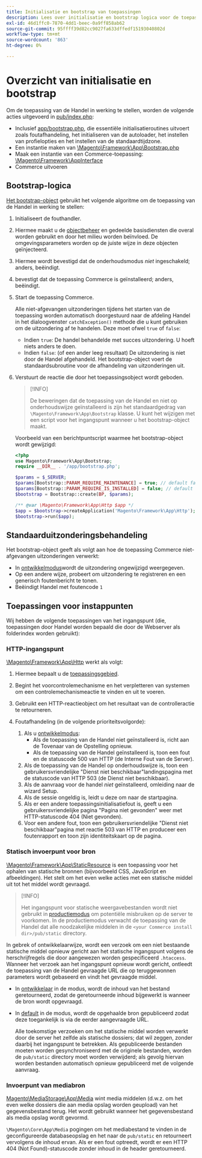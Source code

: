```yaml
---
title: Initialisatie en bootstrap van toepassingen
description: Lees over initialisatie en bootstrap logica voor de toepassing van de Handel.
exl-id: 46d1ffc0-7870-4dd1-beec-0a9ff858ab62
source-git-commit: 95ffff39d82cc9027fa633dffedf15193040802d
workflow-type: tm+mt
source-wordcount: '863'
ht-degree: 0%

---
```


# Overzicht van initialisatie en bootstrap

Om de toepassing van de Handel in werking te stellen, worden de volgende acties uitgevoerd in [pub/index.php][index]:

- Inclusief [app/bootstrap.php][bootinitial], die essentiële initialisatieroutines uitvoert zoals foutafhandeling, het initialiseren van de autoloader, het instellen van profielopties en het instellen van de standaardtijdzone.
- Een instantie maken van [\Magento\Framework\App\Bootstrap.php][bootstrap] <!-- It requires initialization parameters to be specified in constructor. Normally, the $_SERVER super-global variable is supposed to be passed there. -->
- Maak een instantie van een Commerce-toepassing: [\Magento\Framework\AppInterface][app-face]
- Commerce uitvoeren

## Bootstrap-logica

[Het bootstrap-object][bootinitial] gebruikt het volgende algoritme om de toepassing van de Handel in werking te stellen:

1. Initialiseert de fouthandler.
1. Hiermee maakt u de [objectbeheer][object] en gedeelde basisdiensten die overal worden gebruikt en door het milieu worden beïnvloed. De omgevingsparameters worden op de juiste wijze in deze objecten geïnjecteerd.
1. Hiermee wordt bevestigd dat de onderhoudsmodus _niet_ ingeschakeld; anders, beëindigt.
1. bevestigt dat de toepassing Commerce is geïnstalleerd; anders, beëindigt.
1. Start de toepassing Commerce.

   Alle niet-afgevangen uitzonderingen tijdens het starten van de toepassing worden automatisch doorgestuurd naar de afdeling Handel in het dialoogvenster `catchException()` methode die u kunt gebruiken om de uitzondering af te handelen. Deze moet ofwel `true` of `false`:

   - Indien `true`: De handel behandelde met succes uitzondering. U hoeft niets anders te doen.
   - Indien `false`: (of een ander leeg resultaat) De uitzondering is niet door de Handel afgehandeld. Het bootstrap-object voert de standaardsubroutine voor de afhandeling van uitzonderingen uit.

1. Verstuurt de reactie die door het toepassingsobject wordt geboden.

   >[!INFO]
   >
   >De beweringen dat de toepassing van de Handel en niet op onderhoudswijze geïnstalleerd is zijn het standaardgedrag van `\Magento\Framework\App\Bootstrap` klasse. U kunt het wijzigen met een script voor het ingangspunt wanneer u het bootstrap-object maakt.

   Voorbeeld van een berichtpuntscript waarmee het bootstrap-object wordt gewijzigd:

   ```php
   <?php
   use Magento\Framework\App\Bootstrap;
   require __DIR__ . '/app/bootstrap.php';
   
   $params = $_SERVER;
   $params[Bootstrap::PARAM_REQUIRE_MAINTENANCE] = true; // default false
   $params[Bootstrap::PARAM_REQUIRE_IS_INSTALLED] = false; // default true
   $bootstrap = Bootstrap::create(BP, $params);
   
   /** @var \Magento\Framework\App\Http $app */
   $app = $bootstrap->createApplication('Magento\Framework\App\Http');
   $bootstrap->run($app);
   ```

## Standaarduitzonderingsbehandeling

Het bootstrap-object geeft als volgt aan hoe de toepassing Commerce niet-afgevangen uitzonderingen verwerkt:

- In [ontwikkelmodus](../bootstrap/application-modes.md#developer-mode)wordt de uitzondering ongewijzigd weergegeven.
- Op een andere wijze, probeert om uitzondering te registreren en een generisch foutenbericht te tonen.
- Beëindigt Handel met foutencode `1`

## Toepassingen voor instappunten

Wij hebben de volgende toepassingen van het ingangspunt (die, toepassingen door Handel worden bepaald die door de Webserver als folderindex worden gebruikt):

### HTTP-ingangspunt

[\Magento\Framework\App\Http][http] werkt als volgt:

1. Hiermee bepaalt u de [toepassingsgebied](https://developer.adobe.com/commerce/php/architecture/modules/areas/).
1. Begint het voorcontrolemechanisme en het verpletteren van systemen om een controlemechanismeactie te vinden en uit te voeren.
1. Gebruikt een HTTP-reactieobject om het resultaat van de controlleractie te retourneren.
1. Foutafhandeling (in de volgende prioriteitsvolgorde):

   1. Als u [ontwikkelmodus](../bootstrap/application-modes.md#developer-mode):
      - Als de toepassing van de Handel niet geïnstalleerd is, richt aan de Tovenaar van de Opstelling opnieuw.
      - Als de toepassing van de Handel geïnstalleerd is, toon een fout en de statuscode 500 van HTTP (de Interne Fout van de Server).
   1. Als de toepassing van de Handel op onderhoudswijze is, toon een gebruikersvriendelijke &quot;Dienst niet beschikbaar&quot;landingspagina met de statuscode van HTTP 503 (de Dienst niet beschikbaar).
   1. Als de aanvraag voor de handel _niet_ geïnstalleerd, omleiding naar de wizard Setup.
   1. Als de sessie ongeldig is, leidt u deze om naar de startpagina.
   1. Als er een andere toepassingsinitialisatiefout is, geeft u een gebruikersvriendelijke pagina &quot;Pagina niet gevonden&quot; weer met HTTP-statuscode 404 (Niet gevonden).
   1. Voor een andere fout, toon een gebruikersvriendelijke &quot;Dienst niet beschikbaar&quot;pagina met reactie 503 van HTTP en produceer een foutenrapport en toon zijn identiteitskaart op de pagina.

### Statisch invoerpunt voor bron

[\Magento\Framework\App\StaticResource][static-resource] is een toepassing voor het ophalen van statische bronnen (bijvoorbeeld CSS, JavaScript en afbeeldingen). Het stelt om het even welke acties met een statische middel uit tot het middel wordt gevraagd.

>[!INFO]
>
>Het ingangspunt voor statische weergavebestanden wordt niet gebruikt in [productiemodus](application-modes.md#production-mode) om potentiële misbruiken op de server te voorkomen. In de productiemodus verwacht de toepassing van de Handel dat alle noodzakelijke middelen in de `<your Commerce install dir>/pub/static` directory.

In gebrek of ontwikkelaarwijze, wordt een verzoek om een niet bestaande statische middel opnieuw gericht aan het statische ingangspunt volgens de herschrijfregels die door aangewezen worden gespecificeerd `.htaccess`.
Wanneer het verzoek aan het ingangspunt opnieuw wordt gericht, ontleedt de toepassing van de Handel gevraagde URL die op teruggewonnen parameters wordt gebaseerd en vindt het gevraagde middel.

- In [ontwikkelaar](application-modes.md#developer-mode) in de modus, wordt de inhoud van het bestand geretourneerd, zodat de geretourneerde inhoud bijgewerkt is wanneer de bron wordt opgevraagd.
- In [default](application-modes.md#default-mode) in de modus, wordt de opgehaalde bron gepubliceerd zodat deze toegankelijk is via de eerder aangevraagde URL.

   Alle toekomstige verzoeken om het statische middel worden verwerkt door de server het zelfde als statische dossiers; dat wil zeggen, zonder daarbij het ingangspunt te betrekken. Als gepubliceerde bestanden moeten worden gesynchroniseerd met de originele bestanden, worden de `pub/static` directory moet worden verwijderd; als gevolg hiervan worden bestanden automatisch opnieuw gepubliceerd met de volgende aanvraag.

### Invoerpunt van mediabron

[Magento\MediaStorage\App\Media][media] wint media middelen (d.w.z. om het even welke dossiers die aan media opslag worden geupload) van het gegevensbestand terug. Het wordt gebruikt wanneer het gegevensbestand als media opslag wordt gevormd.

`\Magento\Core\App\Media` pogingen om het mediabestand te vinden in de geconfigureerde databaseopslag en het naar de `pub/static` en retourneert vervolgens de inhoud ervan. Als er een fout optreedt, wordt er een HTTP 404 (Not Found)-statuscode zonder inhoud in de header geretourneerd.

<!-- Link Definitions -->

[app-face]: https://github.com/magento/magento2/tree/2.4/lib/internal/Magento/Framework/AppInterface.php
[bootinitial]: https://github.com/magento/magento2/tree/2.4/app/bootstrap.php
[bootstrap]: https://github.com/magento/magento2/tree/2.4/lib/internal/Magento/Framework/App/Bootstrap.php
[http]: https://github.com/magento/magento2/tree/2.4/lib/internal/Magento/Framework/App/Http
[index]: https://github.com/magento/magento2/tree/2.4/pub/index.php
[media]: https://github.com/magento/magento2/tree/2.4/app/code/Magento/MediaStorage/App/Media.php
[object]: https://github.com/magento/magento2/tree/2.4/lib/internal/Magento/Framework/ObjectManager
[static-resource]: https://github.com/magento/magento2/tree/2.4/lib/internal/Magento/Framework/App/StaticResource.php
